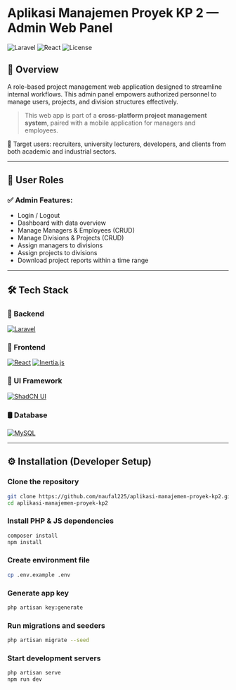 # Aplikasi Manajemen Proyek KP 2 — Admin Web Panel

![Laravel](https://img.shields.io/badge/framework-Laravel-red)
![React](https://img.shields.io/badge/frontend-React-blue)
![License](https://img.shields.io/badge/license-MIT-green)

## 🚀 Overview

A role-based project management web application designed to streamline internal workflows. This admin panel empowers authorized personnel to manage users, projects, and division structures effectively.

> This web app is part of a **cross-platform project management system**, paired with a mobile application for managers and employees.

🎯 Target users: recruiters, university lecturers, developers, and clients from both academic and industrial sectors.

---

## 👥 User Roles

### ✅ Admin Features:
- Login / Logout
- Dashboard with data overview
- Manage Managers & Employees (CRUD)
- Manage Divisions & Projects (CRUD)
- Assign managers to divisions
- Assign projects to divisions
- Download project reports within a time range

---

## 🛠️ Tech Stack

### 🔧 Backend
[![Laravel](https://img.shields.io/badge/Laravel-11-red?logo=laravel&logoColor=white)](https://laravel.com)

### 🎨 Frontend
[![React](https://img.shields.io/badge/React.js-18-blue?logo=react&logoColor=white)](https://reactjs.org)
[![Inertia.js](https://img.shields.io/badge/Inertia.js-Server%20Driven-9cf?logo=inertia&logoColor=black)](https://inertiajs.com)

### 💅 UI Framework
[![ShadCN UI](https://img.shields.io/badge/ShadCN%20UI-Tailwind%20Components-38bdf8?logo=tailwindcss&logoColor=white)](https://ui.shadcn.dev)

### 🛢️ Database
[![MySQL](https://img.shields.io/badge/MySQL-Relational%20DBMS-orange?logo=mysql&logoColor=white)](https://www.mysql.com)

---

## ⚙️ Installation (Developer Setup)

### Clone the repository
```bash
git clone https://github.com/naufal225/aplikasi-manajemen-proyek-kp2.git
cd aplikasi-manajemen-proyek-kp2
```

### Install PHP & JS dependencies
```bash
composer install
npm install
```

### Create environment file
```bash
cp .env.example .env
```

### Generate app key
```bash
php artisan key:generate
```

### Run migrations and seeders
```bash
php artisan migrate --seed
```

### Start development servers
```bash
php artisan serve
npm run dev

